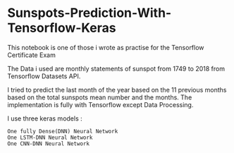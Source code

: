 # Sunspots-Prediction-With-Tensorflow-Keras

This notebook is one of those i wrote as practise for the Tensorflow Certificate Exam

The Data i used are monthly statements of sunspot from 1749 to 2018 from Tensorflow Datasets API.

I tried to predict the last month of the year based on the 11 previous months based on the total sunspots mean number and the months. The implementation is fully with Tensorflow except Data Processing.

I use three keras models :

    One fully Dense(DNN) Neural Network
    One LSTM-DNN Neural Network
    One CNN-DNN Neural Network

